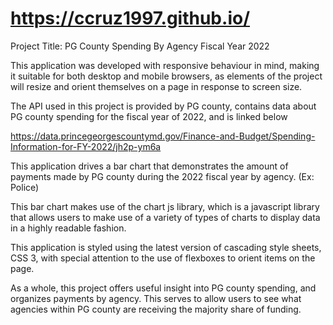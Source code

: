 # https://ccruz1997.github.io/
Project Title: PG County Spending By Agency Fiscal Year 2022

This application was developed with responsive behaviour in mind, making it suitable for both desktop and mobile browsers, as elements of the project will resize and orient themselves on a page in response to screen size.

The API used in this project is provided by PG county, contains data about PG county spending for the fiscal year of 2022, and is linked below

https://data.princegeorgescountymd.gov/Finance-and-Budget/Spending-Information-for-FY-2022/jh2p-ym6a

This application drives a bar chart that demonstrates the amount of payments made by PG county during the 2022 fiscal year by agency. (Ex: Police)

This bar chart makes use of the chart js library, which is a javascript library that allows users to make use of a variety of types of charts to display data in a highly readable fashion. 

This application is styled using the latest version of cascading style sheets, CSS 3, with special attention to the use of flexboxes to orient items on the page.

As a whole, this project offers useful insight into PG county spending, and organizes payments by agency. This serves to allow users to see what agencies within PG county are receiving the majority share of funding. 

